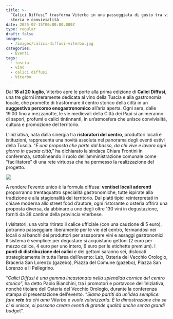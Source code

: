 ```yaml
---
title: >-
  “Calici Diffusi” trasforma Viterbo in una passeggiata di gusto tra vino,
  storia e convivialità
date: 2025-07-15T00:00:00.000Z
type: regular
draft: false
images:
  - /images/calici-diffusi-viterbo.jpg
categories:
  - Eventi
tags:
  - tuscia
  - vino
  - calici diffusi
  - Viterbo
---
```


Dal **18 al 20 luglio**, Viterbo apre le porte alla prima edizione di **Calici Diffusi**, una tre giorni interamente dedicata al vino della Tuscia e alla gastronomia locale, che promette di trasformare il centro storico della città in un **suggestivo percorso enogastronomico** all’aria aperta. Ogni sera, dalle 19.00 fino a mezzanotte, le vie medievali della Città dei Papi si animeranno di sapori, profumi e calici tintinnanti, in un’atmosfera che unisce convivialità, cultura e promozione del territorio.

L’iniziativa, nata dalla sinergia tra **ristoratori del centro**, produttori locali e istituzioni, rappresenta una novità assoluta nel panorama degli eventi estivi della Tuscia. “*È una proposta che parte dal basso, da chi vive e lavora ogni giorno in questa città*,” ha dichiarato la sindaca Chiara Frontini in conferenza, sottolineando il ruolo dell’amministrazione comunale come “facilitatore” di una rete virtuosa che ha permesso la realizzazione del progetto.

![](/images/calici-diffusi-conferenza.jpg)

A rendere l’evento unico è la formula diffusa: **ventisei locali aderenti** proporranno trentaquattro specialità gastronomiche, tutte ispirate alla tradizione e alla stagionalità del territorio. Dai piatti tipici reinterpretati in chiave moderna allo street food d’autore, ogni ristorante o osteria offrirà una proposta diversa, da abbinare a uno degli oltre 130 vini in degustazione, forniti da 38 cantine della provincia viterbese.

I visitatori, una volta ritirato il calice ufficiale (con una cauzione di 5 euro), potranno passeggiare liberamente per le vie del centro, fermandosi nei locali o ai banchi dei produttori per assaporare vini e assaggi gastronomici. Il sistema è semplice: per degustare si acquistano gettoni (2 euro per mezzo calice, 4 euro per uno intero, 6 euro per le etichette premium). I **punti di distribuzione dei calici** e dei gettoni saranno sei, dislocati strategicamente in tutta l’area dell’evento: Lab, Osteria del Vecchio Orologio, Braceria San Lorenzo (gazebo), Piazza del Comune (gazebo), Piazza San Lorenzo e Il Pellegrino.

“*Calici Diffusi è una gemma incastonata nella splendida cornice del centro storico*”, ha detto Paolo Bianchini, tra i promotori e portavoce dell’iniziativa, nonché titolare dell’Osteria del Vecchio Orologio, durante la conferenza stampa di presentazione dell'evento. *“Siamo partiti da un’idea semplice: fare **rete** tra chi ama Viterbo e vuole valorizzarla. È la dimostrazione che se ci si unisce, si possono creare eventi di grande qualità anche senza grandi budge*t”.
